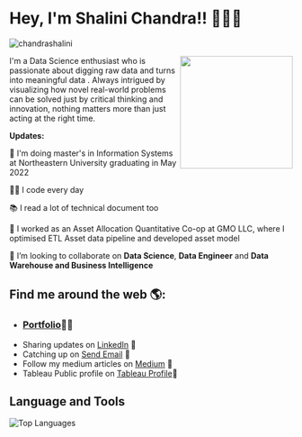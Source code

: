 # Hey, I'm Shalini Chandra!! 👩🏾‍💻
<p align="left"> <img src="https://komarev.com/ghpvc/?username=chandrashalini" alt="chandrashalini" /> </p>
<img align='right' src='https://github.com/chandrashalini/shal/blob/main/data.gif' width='200"'>
I'm a Data Science enthusiast who is passionate about digging raw data and turns into meaningful data . Always intrigued by visualizing how novel real-world problems can be solved just by critical thinking and innovation, nothing matters more than just acting at the right time.

**Updates:**

🔭 I'm doing master's in Information Systems at Northeastern University graduating in May 2022

👨‍💻 I code every day

📚 I read a lot of technical document too

🔭 I worked as an Asset Allocation Quantitative Co-op at GMO LLC, where I optimised ETL Asset data pipeline and developed asset model

👯 I’m looking to collaborate on **Data Science**, **Data Engineer** and **Data Warehouse and Business Intelligence**

## Find me around the web 🌎: 

- <h3><a href="https://chandrashalini.github.io/">Portfolio</a>👩🏾‍ </h3>
- Sharing updates on <a href="https://www.linkedin.com/in/shalinichandraa/">LinkedIn</a> 💼
- Catching up on <a href = "mailto: chandra.shal@northeastern.edu">Send Email</a> :e-mail: 
- Follow my medium articles on <a href="https://shalinichandr.medium.com/">Medium</a> 💼 
- Tableau Public profile on <a href="https://public.tableau.com/app/profile/shalini.chandra/">Tableau Profile</a>💼 
## **Language and Tools**
![Top Languages](https://github-readme-stats.vercel.app/api/top-langs/?username=chandrashalini&theme=radical)
</code>
